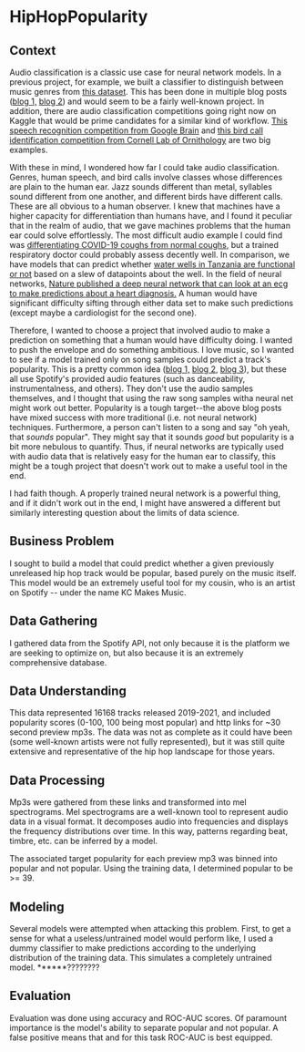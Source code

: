 # HipHopPopularity

## Context
Audio classification is a classic use case for neural network models. In a previous project, for example, we built a classifier to distinguish between music genres 
from [this dataset](http://marsyas.info/downloads/datasets.html). This has been done in multiple blog posts 
([blog 1,](https://medium.com/swlh/music-genre-classification-using-transfer-learning-pytorch-ea1c23e36eb8) 
[blog 2](https://www.analyticsvidhya.com/blog/2021/06/music-genres-classification-using-deep-learning-techniques/)) 
and would seem to be a fairly well-known project. In addition, there are audio classification competitions going right now on Kaggle that would be prime candidates 
for a similar kind of workflow. [This speech recognition competition from Google Brain](https://www.kaggle.com/c/tensorflow-speech-recognition-challenge) and [this 
bird call identification competition from Cornell Lab of Ornithology](https://www.kaggle.com/c/birdsong-recognition) are two big examples.

With these in mind, I wondered how far I could take audio classification. Genres, human speech, and bird calls involve classes whose differences are plain to the 
human ear. Jazz sounds different than metal, syllables sound different from one another, and different birds have different calls. These are all obvious to a human 
observer. I knew that machines have a higher capacity for differentiation than humans have, and I found it peculiar that in the realm of audio, that we gave 
machines problems that the human ear could solve effortlessly. The most difficult audio example I could find was [differentiating COVID-19 coughs from normal 
coughs,](https://www.kaggle.com/andrewmvd/covid19-cough-audio-classification) but a trained respiratory doctor could probably assess decently well. In comparison, 
we have models that can predict whether [water wells in Tanzania are functional or not](https://www.drivendata.org/competitions/7/pump-it-up-data-mining-the-water-table/) 
based on a slew of datapoints about the well. In the field of neural networks, [Nature published a deep neural network that can look at an ecg to make predictions about a heart diagnosis.](https://www.nature.com/articles/s41467-020-15432-4) 
A human would have significant difficulty sifting through either data set to make such predictions (except maybe a cardiologist for the second one).

Therefore, I wanted to choose a project that involved audio to make a prediction on something that a human would have difficulty doing. I wanted to push the 
envelope and do something ambitious. I love music, so I wanted to see if a model trained only on song samples could predict a track's popularity. This is a pretty 
common idea ([blog 1,](https://towardsdatascience.com/predicting-popularity-on-spotify-when-data-needs-culture-more-than-culture-needs-data-2ed3661f75f1#:~:text=According%20to%20Spotify%2C%20%E2%80%9Cpopularity%20is,a%20lot%20in%20the%20past.%E2%80%9D) 
[blog 2,](https://towardsdatascience.com/predicting-spotify-song-popularity-49d000f254c7) 
[blog 3](https://medium.com/m2mtechconnect/predicting-spotify-song-popularity-with-machine-learning-7a51d985359b)), but these all use Spotify's provided audio 
features (such as danceability, instrumentalness, and others). They don't use the audio samples themselves, and I thought that using the raw song samples witha 
neural net might work out better. Popularity is a tough target--the above blog posts have mixed success with more traditional (i.e. not neural network) techniques. 
Furthermore, a person can't listen to a song and say "oh yeah, that *sounds* popular". They might say that it sounds *good* but popularity is a bit more nebulous to 
quantify. Thus, if neural networks are typically used with audio data that is relatively easy for the human ear to classify, this might be a tough project that 
doesn't work out to make a useful tool in the end.

I had faith though. A properly trained neural network is a powerful thing, and if it didn't work out in the end, I might have answered a different but similarly 
interesting question about the limits of data science.

## Business Problem
I sought to build a model that could predict whether a given previously unreleased hip hop track would be popular, based purely on the music itself.
This model would be an extremely useful tool for my cousin, who is an artist on Spotify -- under the name KC Makes Music.

## Data Gathering
I gathered data from the Spotify API, not only because it is the platform we are seeking to optimize on, but also because it is an extremely comprehensive database.

## Data Understanding
This data represented 16168 tracks released 2019-2021, and included popularity scores (0-100, 100 being most popular) and 
http links for ~30 second preview mp3s. The data was not as complete as it could have been (some well-known artists were not fully represented), but it was
still quite extensive and representative of the hip hop landscape for those years.

## Data Processing
Mp3s were gathered from these links and transformed into mel spectrograms. Mel spectrograms are a well-known tool to represent audio data in a visual format. 
It decomposes audio into frequencies and displays the frequency distributions over time. In this way, patterns regarding beat, timbre, etc. can be inferred 
by a model.

The associated target popularity for each preview mp3 was binned into popular and not popular. Using the training data, I determined popular to be >= 39.

## Modeling
Several models were attempted when attacking this problem. First, to get a sense for what a useless/untrained model would perform like, I used a dummy classifier
to make predictions according to the underlying distribution of the training data. This simulates a completely untrained model. ******????????

## Evaluation
Evaluation was done using accuracy and ROC-AUC scores. Of paramount importance is the model's ability to separate popular and not popular. A false positive 
means that 
and for this task
ROC-AUC is best equipped. 
